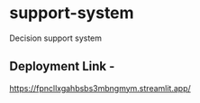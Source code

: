 # support-system
Decision support system 
## Deployment Link -
https://fpncllxgahbsbs3mbngmym.streamlit.app/
